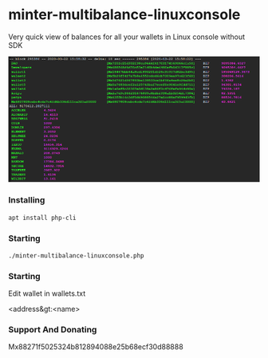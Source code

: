 # minter-multibalance-linuxconsole
Very quick view of balances for all your wallets in Linux console without SDK

![Preview](https://github.com/pro-blockchain-com/minter-multibalance-linuxconsole/raw/master/preview.png)


### Installing

```bash
apt install php-cli
```

### Starting
```bash
./minter-multibalance-linuxconsole.php
```

### Starting
Edit wallet in wallets.txt

&lt;address&gt:&lt;name&gt;

### Support And Donating

Mx88271f5025324b812894088e25b68ecf30d88888